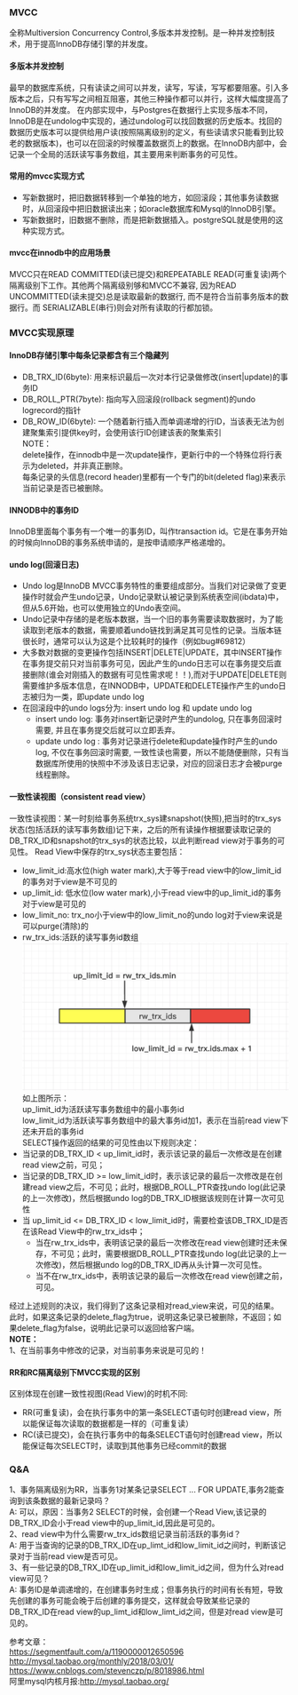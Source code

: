 ### MVCC 
全称Multiversion Concurrency Control,多版本并发控制。是一种并发控制技术，用于提高InnoDB存储引擎的并发度。
#### 多版本并发控制
 最早的数据库系统，只有读读之间可以并发，读写，写读，写写都要阻塞。引入多版本之后，只有写写之间相互阻塞，其他三种操作都可以并行，这样大幅度提高了InnoDB的并发度。 在内部实现中，与Postgres在数据行上实现多版本不同，InnoDB是在undolog中实现的，通过undolog可以找回数据的历史版本。找回的数据历史版本可以提供给用户读(按照隔离级别的定义，有些读请求只能看到比较老的数据版本)，也可以在回滚的时候覆盖数据页上的数据。在InnoDB内部中，会记录一个全局的活跃读写事务数组，其主要用来判断事务的可见性。   
 #### 常用的mvcc实现方式
 - 写新数据时，把旧数据转移到一个单独的地方，如回滚段；其他事务读数据时，从回滚段中把旧数据读出来；如oracle数据库和Mysql的InnoDB引擎。  
- 写新数据时，旧数据不删除，而是把新数据插入。postgreSQL就是使用的这种实现方式。 
#### mvcc在innodb中的应用场景  
MVCC只在READ COMMITTED(读已提交)和REPEATABLE READ(可重复读)两个隔离级别下工作。其他两个隔离级别够和MVCC不兼容, 因为READ UNCOMMITTED(读未提交)总是读取最新的数据行, 而不是符合当前事务版本的数据行。而 SERIALIZABLE(串行)则会对所有读取的行都加锁。

### MVCC实现原理

#### InnoDB存储引擎中每条记录都含有三个隐藏列 
- DB_TRX_ID(6byte): 用来标识最后一次对本行记录做修改(insert|update)的事务ID
- DB_ROLL_PTR(7byte): 指向写入回滚段(rollback segment)的undo logrecord的指针
- DB_ROW_ID(6byte): 一个随着新行插入而单调递增的行ID，当该表无法为创建聚集索引提供key时，会使用该行ID创建该表的聚集索引   
NOTE：  
delete操作，在innodb中是一次update操作，更新行中的一个特殊位将行表示为deleted，并非真正删除。    
每条记录的头信息(record header)里都有一个专门的bit(deleted flag)来表示当前记录是否已被删除。  
#### INNODB中的事务ID
InnoDB里面每个事务有一个唯一的事务ID，叫作transaction id。它是在事务开始的时候向InnoDB的事务系统申请的，是按申请顺序严格递增的。
#### undo log(回滚日志)  
-  Undo log是InnoDB MVCC事务特性的重要组成部分。当我们对记录做了变更操作时就会产生undo记录，Undo记录默认被记录到系统表空间(ibdata)中，但从5.6开始，也可以使用独立的Undo表空间。
- Undo记录中存储的是老版本数据，当一个旧的事务需要读取数据时，为了能读取到老版本的数据，需要顺着undo链找到满足其可见性的记录。当版本链很长时，通常可以认为这是个比较耗时的操作（例如bug#69812）
- 大多数对数据的变更操作包括INSERT|DELETE|UPDATE，其中INSERT操作在事务提交前只对当前事务可见，因此产生的undo日志可以在事务提交后直接删除(谁会对刚插入的数据有可见性需求呢！！),而对于UPDATE|DELETE则需要维护多版本信息，在INNODB中，UPDATE和DELETE操作产生的undo日志被归为一类，即update undo log  
- 在回滚段中的undo logs分为: insert undo log 和 update undo log 
  - insert undo log: 事务对insert新记录时产生的undolog, 只在事务回滚时需要, 并且在事务提交后就可以立即丢弃。
  - update undo log : 事务对记录进行delete和update操作时产生的undo log, 不仅在事务回滚时需要, 一致性读也需要，所以不能随便删除，只有当数据库所使用的快照中不涉及该日志记录，对应的回滚日志才会被purge线程删除。
#### 一致性读视图（consistent read view）
一致性读视图：某一时刻给事务系统trx_sys建snapshot(快照),把当时的trx_sys状态(包括活跃的读写事务数组)记下来，之后的所有读操作根据要读取记录的DB_TRX_ID和snapshot的trx_sys的状态比较，以此判断read view对于事务的可见性。
Read View中保存的trx_sys状态主要包括：
- low_limit_id:高水位(high water mark),大于等于read view中的low_limit_id的事务对于view是不可见的  
- up_limit_id: 低水位(low water mark),小于read view中的up_limit_id的事务对于view是可见的  
- low_limit_no: trx_no小于view中的low_limit_no的undo log对于view来说是可以purge(清除)的  
- rw_trx_ids:活跃的读写事务id数组  
![avatar](image/mvcc_read_view.png)
如上图所示：   
up_limit_id为活跃读写事务数组中的最小事务id  
low_limit_id为活跃读写事务数组中的最大事务id加1，表示在当前read view下还未开启的事务id  
SELECT操作返回的结果的可见性由以下规则决定：
- 当记录的DB_TRX_ID < up_limit_id时，表示该记录的最后一次修改是在创建read view之前，可见；
- 当记录的DB_TRX_ID >= low_limit_id时，表示该记录的最后一次修改是在创建read view之后，不可见；此时，根据DB_ROLL_PTR查找undo log(此记录的上一次修改)，然后根据undo log的DB_TRX_ID根据该规则在计算一次可见性  
- 当 up_limit_id <= DB_TRX_ID < low_limit_id时，需要检查该DB_TRX_ID是否在该Read View中的rw_trx_ids中；
  - 当在rw_trx_ids中，表明该记录的最后一次修改在read view创建时还未保存，不可见；此时，需要根据DB_ROLL_PTR查找undo log(此记录的上一次修改)，然后根据undo log的DB_TRX_ID再从头计算一次可见性。
  - 当不在rw_trx_ids中，表明该记录的最后一次修改在read view创建之前，可见。  

经过上述规则的决议，我们得到了这条记录相对read_view来说，可见的结果。  
此时，如果这条记录的delete_flag为true，说明这条记录已被删除，不返回；如果delete_flag为false，说明此记录可以返回给客户端。  
**NOTE：**  
1、在当前事务中修改的记录，对当前事务来说是可见的！  
#### RR和RC隔离级别下MVCC实现的区别 
区别体现在创建一致性视图(Read View)的时机不同:  
- RR(可重复读)，会在执行事务中的第一条SELECT语句时创建read view，所以能保证每次读取的数据都是一样的（可重复读）
- RC(读已提交)，会在执行事务中的每条SELECT语句时创建read view，所以能保证每次SELECT时，读取到其他事务已经commit的数据  

### Q&A
1、事务隔离级别为RR，当事务1对某条记录SELECT ... FOR UPDATE,事务2能查询到该条数据的最新记录吗？   
A: 可以，原因：当事务2 SELECT的时候，会创建一个Read View,该记录的DB_TRX_ID会小于read view中的up_limit_id,因此是可见的。  
2、read view中为什么需要rw_trx_ids数组记录当前活跃的事务id？  
A: 用于当查询的记录的DB_TRX_ID在up_limt_id和low_limit_id之间时，判断该记录对于当前read view是否可见。  
3、有一些记录的DB_TRX_ID在up_limit_id和low_limit_id之间，但为什么对read view可见？  
A: 事务ID是单调递增的，在创建事务时生成；但事务执行的时间有长有短，导致先创建的事务可能会晚于后创建的事务提交，这样就会导致某些记录的DB_TRX_ID在read view的up_limt_id和low_limt_id之间，但是对read view是可见的。

参考文章：  
https://segmentfault.com/a/1190000012650596  
http://mysql.taobao.org/monthly/2018/03/01/  
https://www.cnblogs.com/stevenczp/p/8018986.html  
阿里mysql内核月报:http://mysql.taobao.org/   